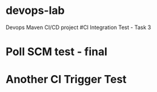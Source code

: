 # devops-lab
Devops Maven CI/CD project
#CI Integration Test - Task 3
# Poll SCM test - final
# Another CI Trigger Test
